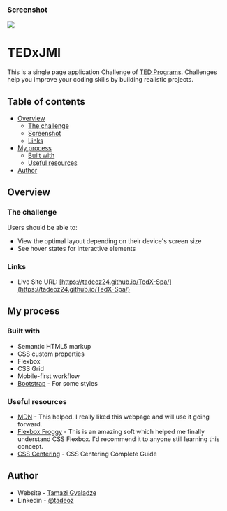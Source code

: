 ### Screenshot

![](./images/fullPage.png)

# TEDxJMI

This is a single page application Challenge of [TED Programs](https://www.ted.com/). Challenges help you improve your coding skills by building realistic projects.

## Table of contents

- [Overview](#overview)
  - [The challenge](#the-challenge)
  - [Screenshot](#screenshot)
  - [Links](#links)
- [My process](#my-process)
  - [Built with](#built-with)
  - [Useful resources](#useful-resources)
- [Author](#author)

## Overview

### The challenge

Users should be able to:

- View the optimal layout depending on their device's screen size
- See hover states for interactive elements

### Links

- Live Site URL: [https://tadeoz24.github.io/TedX-Spa/](https://tadeoz24.github.io/TedX-Spa/)

## My process

### Built with

- Semantic HTML5 markup
- CSS custom properties
- Flexbox
- CSS Grid
- Mobile-first workflow
- [Bootstrap](https://getbootstrap.com/) - For some styles

### Useful resources

- [MDN](https://developer.mozilla.org/en-US/) - This helped. I really liked this webpage and will use it going forward.
- [Flexbox Froggy](https://flexboxfroggy.com/) - This is an amazing soft which helped me finally understand CSS Flexbox. I'd recommend it to anyone still learning this concept.
- [CSS Centering](https://css-tricks.com/centering-css-complete-guide/) - CSS Centering Complete Guide

## Author

- Website - [Tamazi Gvaladze](https://github.com/Tadeoz24/)
- Linkedin - [@tadeoz](https://www.linkedin.com/in/tadeoz/)

